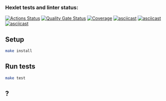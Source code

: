 ### Hexlet tests and linter status:

[![Actions Status](https://github.com/Belato-code/frontend-project-46/actions/workflows/hexlet-check.yml/badge.svg)](https://github.com/Belato-code/frontend-project-46/actions)
[![Quality Gate Status](https://sonarcloud.io/api/project_badges/measure?project=Belato-code_frontend-project-46&metric=alert_status)](https://sonarcloud.io/summary/new_code?id=Belato-code_frontend-project-46)
[![Coverage](https://sonarcloud.io/api/project_badges/measure?project=Belato-code_frontend-project-46&metric=coverage)](https://sonarcloud.io/summary/new_code?id=Belato-code_frontend-project-46)
[![asciicast](https://asciinema.org/a/Yb1tY5ISg9qOHJh67Flhijy23.svg)](https://asciinema.org/a/Yb1tY5ISg9qOHJh67Flhijy23)
[![asciicast](https://asciinema.org/a/tqCoUGQHmSxpahAxLroLZvLtO.svg)](https://asciinema.org/a/tqCoUGQHmSxpahAxLroLZvLtO)
[![asciicast](https://asciinema.org/a/S8usQxchear8VwFbLaY6QvX1A.svg)](https://asciinema.org/a/S8usQxchear8VwFbLaY6QvX1A)

## Setup

```bash
make install
```

## Run tests

```bash
make test
```
## ? 

```
```
